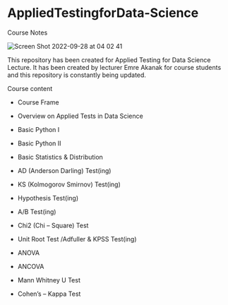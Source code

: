 # AppliedTestingforData-Science
Course Notes



![Screen Shot 2022-09-28 at 04 02 41](https://user-images.githubusercontent.com/53918883/192664014-06cb8e99-2528-4191-99ec-a33321236961.png)











This repository has been created for Applied Testing for Data Science Lecture. It has been created by lecturer Emre Akanak for course students and this repository is constantly being updated.

Course content

- Course Frame 

- Overview on Applied Tests in Data Science

- Basic Python I 

- Basic Python II 

- Basic Statistics & Distribution 

- AD (Anderson Darling) Test(ing)

- KS (Kolmogorov Smirnov) Test(ing)

- Hypothesis Test(ing)

- A/B Test(ing)

- Chi2 (Chi – Square) Test

- Unit Root Test /Adfuller & KPSS Test(ing)

- ANOVA

- ANCOVA

- Mann Whitney U Test

- Cohen’s – Kappa Test 



